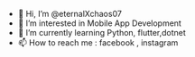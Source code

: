 - 👋 Hi, I’m @eternalXchaos07
- 👀 I’m interested in Mobile App Development
- 🌱 I’m currently learning  Python, flutter,dotnet
- 📫 How to reach me :
  facebook , instagram


<!---
Sandy99098/Sandy99098 is a ✨ special ✨ repository because its `README.md` (this file) appears on your GitHub profile.
You can click the Preview link to take a look at your changes.
--->
